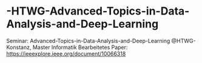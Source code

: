 # -HTWG-Advanced-Topics-in-Data-Analysis-and-Deep-Learning
Seminar:  Advanced-Topics-in-Data-Analysis-and-Deep-Learning @HTWG-Konstanz, Master Informatik Bearbeitetes Paper: https://ieeexplore.ieee.org/document/10066318
